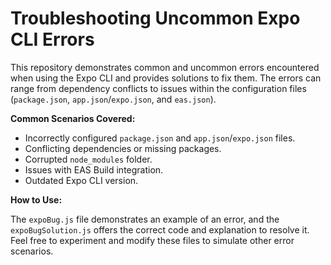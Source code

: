 # Troubleshooting Uncommon Expo CLI Errors

This repository demonstrates common and uncommon errors encountered when using the Expo CLI and provides solutions to fix them.  The errors can range from dependency conflicts to issues within the configuration files (`package.json`, `app.json`/`expo.json`, and `eas.json`).

**Common Scenarios Covered:**

* Incorrectly configured `package.json` and `app.json`/`expo.json` files.
* Conflicting dependencies or missing packages.
* Corrupted `node_modules` folder.
* Issues with EAS Build integration.
* Outdated Expo CLI version.

**How to Use:**

The `expoBug.js` file demonstrates an example of an error, and the `expoBugSolution.js` offers the correct code and explanation to resolve it.  Feel free to experiment and modify these files to simulate other error scenarios.